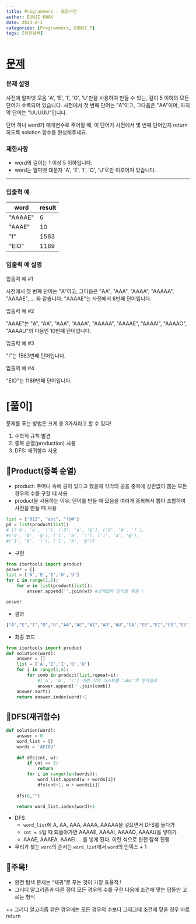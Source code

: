 ```yaml
---
title: Programmers - 모음사전
author: EUNJI KWAK
date: 2023-2-1
categories: [Programmers, EUNJI_P]
tags: [완전탐색]
---
```


# [문제](https://school.programmers.co.kr/learn/courses/30/lessons/84512)

### **문제 설명**

사전에 알파벳 모음 'A', 'E', 'I', 'O', 'U'만을 사용하여 만들 수 있는, 길이 5 이하의 모든 단어가 수록되어 있습니다. 사전에서 첫 번째 단어는 "A"이고, 그다음은 "AA"이며, 마지막 단어는 "UUUUU"입니다.

단어 하나 word가 매개변수로 주어질 때, 이 단어가 사전에서 몇 번째 단어인지 return 하도록 solution 함수를 완성해주세요.

### 제한사항

- word의 길이는 1 이상 5 이하입니다.
- word는 알파벳 대문자 'A', 'E', 'I', 'O', 'U'로만 이루어져 있습니다.

---

### 입출력 예

| word | result |
| --- | --- |
| "AAAAE" | 6 |
| "AAAE" | 10 |
| "I" | 1563 |
| "EIO" | 1189 |

### 입출력 예 설명

입출력 예 #1

사전에서 첫 번째 단어는 "A"이고, 그다음은 "AA", "AAA", "AAAA", "AAAAA", "AAAAE", ... 와 같습니다. "AAAAE"는 사전에서 6번째 단어입니다.

입출력 예 #2

"AAAE"는 "A", "AA", "AAA", "AAAA", "AAAAA", "AAAAE", "AAAAI", "AAAAO", "AAAAU"의 다음인 10번째 단어입니다.

입출력 예 #3

"I"는 1563번째 단어입니다.

입출력 예 #4

"EIO"는 1189번째 단어입니다.

# [풀이]

문제를 푸는 방법은 크게 총 3가지라고 할 수 있다!

1. 수학적 규칙 발견
2. 중복 순열(production) 사용
3. DFS: 재귀함수 사용

## 📌Product(중복 순열)

- product: 주머니 속에 공이 있다고 했을때 각각의 공을 중복에 상관없이 뽑는 모든 경우의 수를 구할 때 사용
- product을 사용하는 이유: 단어를 만들 때 모음을 여러개 중복해서 뽑아 조합하여 사전을 만들 때 사용

```python
list = ["012", "abc", "!@#"]
pd = list(product(list))
# [('0', 'a', '!'), ('0', 'a', '@'), ('0', 'b', '!'), 
#('0', 'b', '@'), ('1', 'a', '!'), ('1', 'a', '@'), 
#('1', 'b', '!'), ('1', 'b', '@')]
```

- 구현

```python
from itertools import product
answer = []
list = ['A','E','I','O','U']
for i in range(1,6):
	for w in list(product(list)):
		answer.append(''.join(w)) #공백없이 단어를 묶음 !

answer
```

- 결과

```python
["A","E","I","O","U","AA","AE","AI","AO","AU","EA","EE","EI","EO","EU","IA","IE","II","IO","IU","OA","OE","OI","OO","OU","UA","UE","UI","UO","UU","AAA","AAE","AAI","AAO","AAU","AEA","AEE","AEI","AEO","AEU","AIA","AIE","AII","AIO","AIU","AOA","AOE","AOI","AOO","AOU","AUA","AUE","AUI","AUO","AUU","EAA","EAE","EAI","EAO","EAU","EEA","EEE","EEI","EEO","EEU","EIA","EIE","EII","EIO","EIU","EOA","EOE","EOI","EOO","EOU","EUA","EUE","EUI","EUO","EUU","IAA","IAE","IAI","IAO","IAU","IEA","IEE","IEI","IEO","IEU","IIA","IIE","III","IIO","IIU","IOA","IOE","IOI","IOO","IOU","IUA","IUE","IUI","IUO","IUU","OAA","OAE","OAI","OAO","OAU","OEA","OEE","OEI","OEO","OEU","OIA","OIE","OII","OIO","OIU","OOA","OOE","OOI","OOO","OOU","OUA","OUE","OUI","OUO","OUU","UAA","UAE","UAI","UAO","UAU","UEA","UEE","UEI","UEO","UEU","UIA","UIE","UII","UIO","UIU","UOA","UOE","UOI","UOO","UOU","UUA","UUE","UUI","UUO","UUU","AAAA","AAAE","AAAI","AAAO","AAAU","AAEA","AAEE","AAEI","AAEO","AAEU","AAIA","AAIE","AAII","AAIO","AAIU","AAOA","AAOE","AAOI","AAOO","AAOU","AAUA","AAUE","AAUI","AAUO","AAUU","AEAA","AEAE","AEAI","AEAO","AEAU","AEEA","AEEE","AEEI","AEEO","AEEU","AEIA","AEIE","AEII","AEIO","AEIU","AEOA","AEOE","AEOI","AEOO","AEOU","AEUA","AEUE","AEUI","AEUO","AEUU","AIAA","AIAE","AIAI","AIAO","AIAU","AIEA","AIEE","AIEI","AIEO","AIEU","AIIA","AIIE","AIII","AIIO","AIIU","AIOA","AIOE","AIOI","AIOO","AIOU","AIUA","AIUE","AIUI","AIUO","AIUU","AOAA","AOAE","AOAI","AOAO","AOAU","AOEA","AOEE","AOEI","AOEO","AOEU","AOIA","AOIE","AOII","AOIO","AOIU","AOOA","AOOE","AOOI","AOOO","AOOU","AOUA","AOUE","AOUI","AOUO","AOUU","AUAA","AUAE","AUAI","AUAO","AUAU","AUEA","AUEE","AUEI","AUEO","AUEU","AUIA","AUIE","AUII","AUIO","AUIU","AUOA","AUOE","AUOI","AUOO","AUOU","AUUA","AUUE","AUUI","AUUO","AUUU","EAAA","EAAE","EAAI","EAAO","EAAU","EAEA","EAEE","EAEI","EAEO","EAEU","EAIA","EAIE","EAII","EAIO","EAIU","EAOA","EAOE","EAOI","EAOO","EAOU","EAUA","EAUE","EAUI","EAUO","EAUU","EEAA","EEAE","EEAI","EEAO","EEAU","EEEA","EEEE","EEEI","EEEO","EEEU","EEIA","EEIE","EEII","EEIO","EEIU","EEOA","EEOE","EEOI","EEOO","EEOU","EEUA","EEUE","EEUI","EEUO","EEUU","EIAA","EIAE","EIAI","EIAO","EIAU","EIEA","EIEE","EIEI","EIEO","EIEU","EIIA","EIIE","EIII","EIIO","EIIU","EIOA","EIOE","EIOI","EIOO","EIOU","EIUA","EIUE","EIUI","EIUO","EIUU","EOAA","EOAE","EOAI","EOAO","EOAU","EOEA","EOEE","EOEI",
```

- 최종 코드

```python
from itertools import product
def solution(word):
    answer = []
    list = ['A','E','I','O','U']
    for i in range(1,6):
        for comb in product(list,repeat=i):
            #['a', 'b', 'c'] 이런 식의 리스트를 'abc'의 문자열로
            answer.append(''.join(comb))
    answer.sort()
    return answer.index(word)+1
```

## 📌DFS(재귀함수)

```python
def solution(word):
    answer = 0
    word_list = []
    words = 'AEIOU'
    
    def dfs(cnt, w):
        if cnt == 5:
            return 
        for i in range(len(words)):
            word_list.append(w + words[i])
            dfs(cnt+1, w + words[i])
            
    dfs(0,"")
    
    return word_list.index(word)+1
```

- DFS
    - `word_list`에 A, AA, AAA, AAAA, AAAAA을 넣으면서 DFS를 돌다가
    - `cnt = 5`일 때 되돌아가면 AAAAE, AAAAI, AAAAO, AAAAU를 넣다가
    - AAAE, AAAEA, AAAEI ... 를 넣게 된다. 이런 식으로 완전 탐색 진행
- 우리가 찾는 `word`의 순서는 `word_list`에서 `word`의 인덱스 + 1

## 📌주목!

- 완전 탐색 문제는 “재귀”로 푸는 것이 가장 효율적 !
- 그리디 알고리즘과 다른 점이 모든 경우의 수를 구한 다음에 조건에 맞는 답들만 고르는 형식

++ 그리디 알고리즘 같은 경우에는 모든 경우의 수보다 그때그때 조건에 맞을 경우 바로 return
